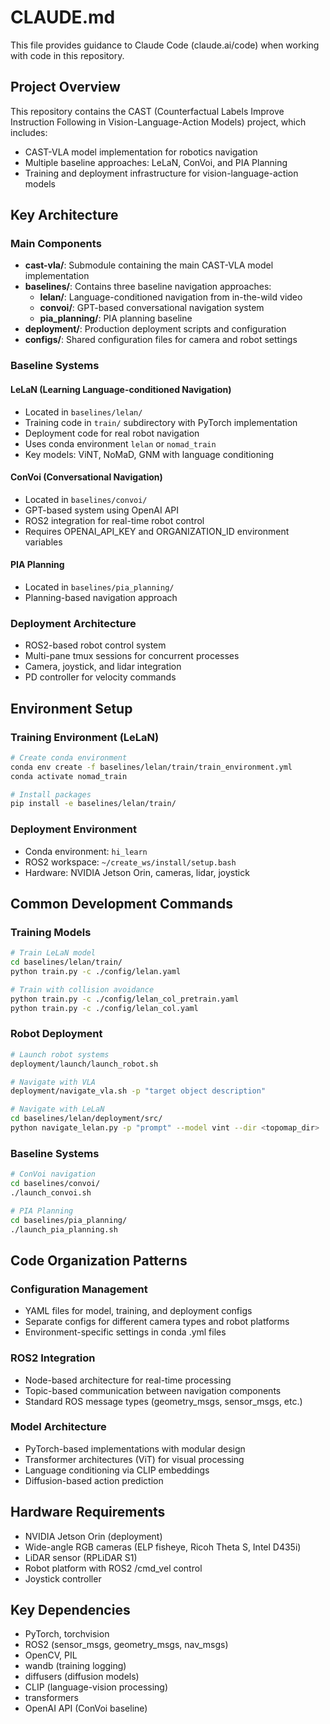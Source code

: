 # CLAUDE.md

This file provides guidance to Claude Code (claude.ai/code) when working with code in this repository.

## Project Overview

This repository contains the CAST (Counterfactual Labels Improve Instruction Following in Vision-Language-Action Models) project, which includes:
- CAST-VLA model implementation for robotics navigation 
- Multiple baseline approaches: LeLaN, ConVoi, and PIA Planning
- Training and deployment infrastructure for vision-language-action models

## Key Architecture

### Main Components
- **cast-vla/**: Submodule containing the main CAST-VLA model implementation
- **baselines/**: Contains three baseline navigation approaches:
  - **lelan/**: Language-conditioned navigation from in-the-wild video
  - **convoi/**: GPT-based conversational navigation system  
  - **pia_planning/**: PIA planning baseline
- **deployment/**: Production deployment scripts and configuration
- **configs/**: Shared configuration files for camera and robot settings

### Baseline Systems

#### LeLaN (Learning Language-conditioned Navigation)
- Located in `baselines/lelan/`
- Training code in `train/` subdirectory with PyTorch implementation
- Deployment code for real robot navigation
- Uses conda environment `lelan` or `nomad_train`
- Key models: ViNT, NoMaD, GNM with language conditioning

#### ConVoi (Conversational Navigation)
- Located in `baselines/convoi/` 
- GPT-based system using OpenAI API
- ROS2 integration for real-time robot control
- Requires OPENAI_API_KEY and ORGANIZATION_ID environment variables

#### PIA Planning
- Located in `baselines/pia_planning/`
- Planning-based navigation approach

### Deployment Architecture
- ROS2-based robot control system
- Multi-pane tmux sessions for concurrent processes
- Camera, joystick, and lidar integration
- PD controller for velocity commands

## Environment Setup

### Training Environment (LeLaN)
```bash
# Create conda environment
conda env create -f baselines/lelan/train/train_environment.yml
conda activate nomad_train

# Install packages
pip install -e baselines/lelan/train/
```

### Deployment Environment  
- Conda environment: `hi_learn`
- ROS2 workspace: `~/create_ws/install/setup.bash`
- Hardware: NVIDIA Jetson Orin, cameras, lidar, joystick

## Common Development Commands

### Training Models
```bash
# Train LeLaN model
cd baselines/lelan/train/
python train.py -c ./config/lelan.yaml

# Train with collision avoidance
python train.py -c ./config/lelan_col_pretrain.yaml
python train.py -c ./config/lelan_col.yaml
```

### Robot Deployment
```bash
# Launch robot systems
deployment/launch/launch_robot.sh

# Navigate with VLA
deployment/navigate_vla.sh -p "target object description"

# Navigate with LeLaN  
cd baselines/lelan/deployment/src/
python navigate_lelan.py -p "prompt" --model vint --dir <topomap_dir>
```

### Baseline Systems
```bash
# ConVoi navigation
cd baselines/convoi/
./launch_convoi.sh

# PIA Planning
cd baselines/pia_planning/
./launch_pia_planning.sh
```

## Code Organization Patterns

### Configuration Management
- YAML files for model, training, and deployment configs
- Separate configs for different camera types and robot platforms
- Environment-specific settings in conda .yml files

### ROS2 Integration
- Node-based architecture for real-time processing
- Topic-based communication between navigation components
- Standard ROS message types (geometry_msgs, sensor_msgs, etc.)

### Model Architecture
- PyTorch-based implementations with modular design
- Transformer architectures (ViT) for visual processing
- Language conditioning via CLIP embeddings
- Diffusion-based action prediction

## Hardware Requirements
- NVIDIA Jetson Orin (deployment)
- Wide-angle RGB cameras (ELP fisheye, Ricoh Theta S, Intel D435i)  
- LiDAR sensor (RPLiDAR S1)
- Robot platform with ROS2 /cmd_vel control
- Joystick controller

## Key Dependencies
- PyTorch, torchvision
- ROS2 (sensor_msgs, geometry_msgs, nav_msgs)
- OpenCV, PIL
- wandb (training logging)
- diffusers (diffusion models)
- CLIP (language-vision processing)
- transformers
- OpenAI API (ConVoi baseline)